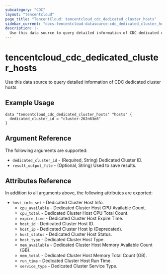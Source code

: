 ```yaml
---
subcategory: "CDC"
layout: "tencentcloud"
page_title: "TencentCloud: tencentcloud_cdc_dedicated_cluster_hosts"
sidebar_current: "docs-tencentcloud-datasource-cdc_dedicated_cluster_hosts"
description: |-
  Use this data source to query detailed information of CDC dedicated cluster hosts
---
```


# tencentcloud_cdc_dedicated_cluster_hosts

Use this data source to query detailed information of CDC dedicated cluster hosts

## Example Usage

```hcl
data "tencentcloud_cdc_dedicated_cluster_hosts" "hosts" {
  dedicated_cluster_id = "cluster-262n63e8"
}
```

## Argument Reference

The following arguments are supported:

* `dedicated_cluster_id` - (Required, String) Dedicated Cluster ID.
* `result_output_file` - (Optional, String) Used to save results.

## Attributes Reference

In addition to all arguments above, the following attributes are exported:

* `host_info_set` - Dedicated Cluster Host Info.
  * `cpu_available` - Dedicated Cluster Host CPU Available Count.
  * `cpu_total` - Dedicated Cluster Host CPU Total Count.
  * `expire_time` - Dedicated Cluster Host Expire Time.
  * `host_id` - Dedicated Cluster Host ID.
  * `host_ip` - Dedicated Cluster Host Ip (Deprecated).
  * `host_status` - Dedicated Cluster Host Status.
  * `host_type` - Dedicated Cluster Host Type.
  * `mem_available` - Dedicated Cluster Host Memory Available Count (GB).
  * `mem_total` - Dedicated Cluster Host Memory Total Count (GB).
  * `run_time` - Dedicated Cluster Host Run Time.
  * `service_type` - Dedicated Cluster Service Type.


